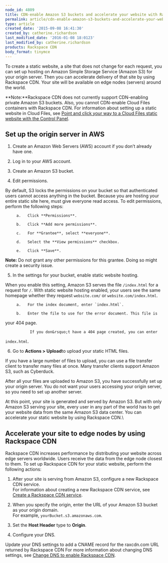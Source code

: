 ```yaml
---
node_id: 4809
title: CDN-enable Amazon S3 buckets and accelerate your website with Rackspace CDN
permalink: article/cdn-enable-amazon-s3-buckets-and-accelerate-your-website-with-rackspace-cdn
type: article
created_date: '2015-09-08 16:41:30'
created_by: catherine.richardson
last_modified_date: '2016-01-08 18:0123'
last_modified_by: catherine.richardson
products: Rackspace CDN
body_format: tinymce
---
```


To create a static website, a site that does not change for each
request, you can set up hosting on Amazon Simple Storage Service (Amazon
S3) for your origin server. Then you can accelerate delivery of that
site by using Rackspace CDN. Your site will be available on edge nodes
(servers) around the world.

**Note:**Rackspace CDN does not currently support CDN-enabling private
Amazon S3 buckets. Also, you cannot CDN-enable Cloud Files containers
with Rackspace CDN.  For information about setting up a static website
in Cloud Files, see [Point and click your way to a Cloud Files static
website with the Control
Panel](http://www.rackspace.com/blog/point-and-click-your-way-to-a-cloud-files-static-website-with-the-control-panel/).

Set up the origin server in AWS
-------------------------------

1.   Create an Amazon Web Servers (AWS) account if you don&rsquo;t already
have one.

2.   Log in to your AWS account.

3.   Create an Amazon S3 bucket.

4.   Edit permissions.

By default, S3 locks the permissions on your bucket so that
authenticated users cannot access anything in the bucket. Because you
are hosting your entire static site here, must give everyone read
access. To edit permissions, perform the following steps:

         a.   Click **Permissions**.

         b.   Click **Add more permissions**.

         c.   For **Grantee**, select **everyone**.

         d.   Select the **View permissions** checkbox.

         e.   Click **Save**.

**Note:** Do not grant any other permissions for this grantee. Doing so
might create a security issue.

5.   In the settings for your bucket, enable static website hosting.

When you enable this setting, Amazon S3 serves the file `/index.html`
for a request for `/`. With static website hosting enabled, your users
see the same homepage whether they request `website.com/` or
`website.com/index.html`.

         a.   For the index document, enter `index.html`.

         b.   Enter the file to use for the error document. This file is
your 404 page.

               If you don&rsquo;t have a 404 page created, you can enter
`index.html`.

6.   Go to **Actions \> Upload**to upload your static HTML files.

If you have a large number of files to upload, you can use a file
transfer client to transfer many files at once. Many transfer clients
support Amazon S3, such as Cyberduck.

After all your files are uploaded to Amazon S3, you have successfully
set up your origin server. You do not want your users accessing your
origin server, so you need to set up another server.

At this point, your site is generated and served by Amazon S3. But with
only Amazon S3 serving your site, every user in any part of the world
has to get your website data from the same Amazon S3 data center. You
can accelerate your static website by using Rackspace CDN.\
  

Accelerate your site to edge nodes by using Rackspace CDN
---------------------------------------------------------

Rackspace CDN increases performance by distributing your website across
edge servers worldwide. Users receive the data from the edge node
closest to them. To set up Rackspace CDN for your static website,
perform the following actions:

1.   After your site is serving from Amazon S3, configure a new
Rackspace CDN service.\
       For information about creating a new Rackspace CDN service, see
[Create a Rackspace CDN
service](http://www.rackspace.com/knowledge_center/article/create-a-rackspace-cdn-service).

2.   When you specify the origin, enter the URL of your Amazon S3 bucket
as your origin domain.  \
       For example, `yourBucket.s3.amazonaws.com`.

3.   Set the **Host Header** type to **Origin**.

4.   Configure your DNS.

Update your DNS settings to add a CNAME record for the raxcdn.com URL
returned by Rackspace CDN For more information about changing DNS
settings, see [Change DNS to enable Rackspace
CDN](http://www.rackspace.com/knowledge_center/article/change-dns-to-enable-rackspace-cdn).

